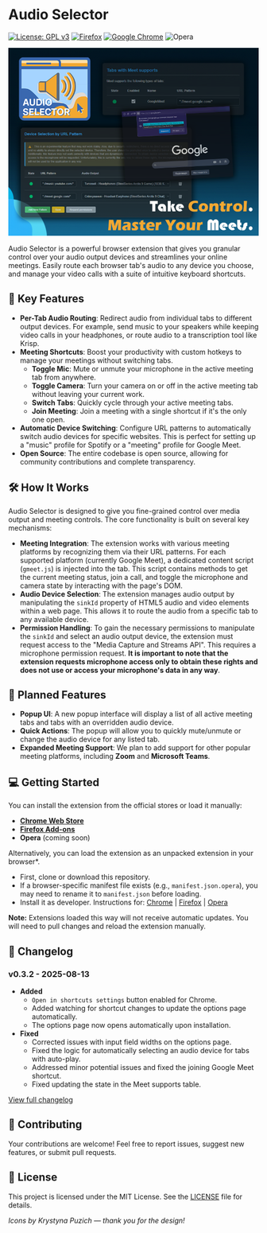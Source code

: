 # Audio Selector

[![License: GPL v3](https://img.shields.io/badge/License-GPLv3-blue?style=for-the-badge)](https://www.gnu.org/licenses/gpl-3.0)
[![Firefox](https://img.shields.io/badge/Firefox-FF7139?style=for-the-badge&logo=Firefox-Browser&logoColor=white)](https://addons.mozilla.org/uk/firefox/addon/audio-selector/)
[![Google Chrome](https://img.shields.io/badge/Google%20Chrome-4285F4?style=for-the-badge&logo=GoogleChrome&logoColor=white)](https://chromewebstore.google.com/detail/audio-selector/nladhmjchmoeoadjnckmoemmapkjhalb)
![Opera](https://img.shields.io/badge/Opera-FF1B2D?style=for-the-badge&logo=Opera&logoColor=white)

<span style="display:block;text-align:center">![Audio Selector Banner](screenshots/firefox_banner.png)</span>

Audio Selector is a powerful browser extension that gives you granular control over your audio output devices and streamlines your online meetings. Easily route each browser tab's audio to any device you choose, and manage your video calls with a suite of intuitive keyboard shortcuts.

## 🌟 **Key Features**

* **Per-Tab Audio Routing**: Redirect audio from individual tabs to different output devices. For example, send music to your speakers while keeping video calls in your headphones, or route audio to a transcription tool like Krisp.
* **Meeting Shortcuts**: Boost your productivity with custom hotkeys to manage your meetings without switching tabs.
  * **Toggle Mic**: Mute or unmute your microphone in the active meeting tab from anywhere.
  * **Toggle Camera**: Turn your camera on or off in the active meeting tab without leaving your current work.
  * **Switch Tabs**: Quickly cycle through your active meeting tabs.
  * **Join Meeting**: Join a meeting with a single shortcut if it's the only one open.
* **Automatic Device Switching**: Configure URL patterns to automatically switch audio devices for specific websites. This is perfect for setting up a "music" profile for Spotify or a "meeting" profile for Google Meet.
* **Open Source**: The entire codebase is open source, allowing for community contributions and complete transparency.

## 🛠️ **How It Works**

Audio Selector is designed to give you fine-grained control over media output and meeting controls. The core functionality is built on several key mechanisms:

* **Meeting Integration**: The extension works with various meeting platforms by recognizing them via their URL patterns. For each supported platform (currently Google Meet), a dedicated content script (`gmeet.js`) is injected into the tab. This script contains methods to get the current meeting status, join a call, and toggle the microphone and camera state by interacting with the page's DOM.
* **Audio Device Selection**: The extension manages audio output by manipulating the `sinkId` property of HTML5 audio and video elements within a web page. This allows it to route the audio from a specific tab to any available device.
* **Permission Handling**: To gain the necessary permissions to manipulate the `sinkId` and select an audio output device, the extension must request access to the "Media Capture and Streams API". This requires a microphone permission request. **It is important to note that the extension requests microphone access only to obtain these rights and does not use or access your microphone's data in any way**.

## 🚀 **Planned Features**

* **Popup UI**: A new popup interface will display a list of all active meeting tabs and tabs with an overridden audio device.
* **Quick Actions**: The popup will allow you to quickly mute/unmute or change the audio device for any listed tab.
* **Expanded Meeting Support**: We plan to add support for other popular meeting platforms, including **Zoom** and **Microsoft Teams**.

## 💻 **Getting Started**

You can install the extension from the official stores or load it manually:

* [**Chrome Web Store**](https://chromewebstore.google.com/detail/audio-selector/nladhmjchmoeoadjnckmoemmapkjhalb)
* [**Firefox Add-ons**](https://addons.mozilla.org/uk/firefox/addon/audio-selector/)
* **Opera** (coming soon)

Alternatively, you can load the extension as an unpacked extension in your browser*.

* First, clone or download this repository.
* If a browser-specific manifest file exists (e.g., `manifest.json.opera`), you may need to rename it to `manifest.json` before loading.
* Install it as developer. Instructions for:
[Chrome](https://developer.chrome.com/docs/extensions/get-started/tutorial/hello-world#load-unpacked) |
[Firefox](https://extensionworkshop.com/documentation/develop/temporary-installation-in-firefox/) |
[Opera](https://help.opera.com/en/extensions/testing/)

**Note:** Extensions loaded this way will not receive automatic updates. You will need to pull changes and reload the extension manually.

## 📜 **Changelog**

### **v0.3.2** - 2025-08-13

* **Added**
  * `Open in shortcuts settings` button enabled for Chrome.
  * Added watching for shortcut changes to update the options page automatically.
  * The options page now opens automatically upon installation.
* **Fixed**
  * Corrected issues with input field widths on the options page.
  * Fixed the logic for automatically selecting an audio device for tabs with auto-play.
  * Addressed minor potential issues and fixed the joining Google Meet shortcut.
  * Fixed updating the state in the Meet supports table.

[View full changelog](Changelog.md)

## 🤝 **Contributing**

Your contributions are welcome! Feel free to report issues, suggest new features, or submit pull requests.

## 📄 **License**

This project is licensed under the MIT License. See the [LICENSE](https://github.com/OlexandrI/AudioSelector/blob/main/LICENSE) file for details.

_Icons by Krystyna Puzich — thank you for the design!_
